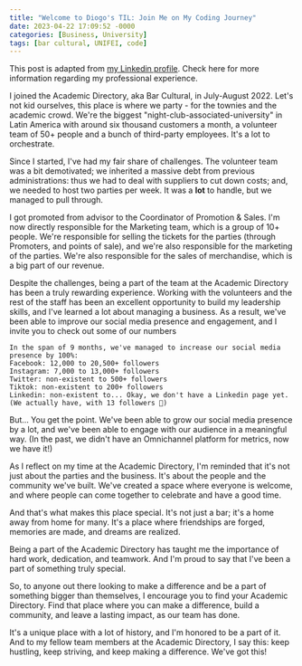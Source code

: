 ```yaml
---
title: "Welcome to Diogo's TIL: Join Me on My Coding Journey"
date: 2023-04-22 17:09:52 -0000
categories: [Business, University]
tags: [bar cultural, UNIFEI, code]
---
```


This post is adapted from [my Linkedin profile](https://linkedin.com/in/diogobasso). Check here for more information regarding my professional experience.

I joined the Academic Directory, aka Bar Cultural, in July-August 2022. Let's not kid ourselves, this place is where we party - for the townies and the academic crowd. We're the biggest "night-club-associated-university" in Latin America with around six thousand customers a month, a volunteer team of 50+ people and a bunch of third-party employees. It's a lot to orchestrate.

Since I started, I've had my fair share of challenges. The volunteer team was a bit demotivated; we inherited a massive debt from previous administrations: thus we had to deal with suppliers to cut down costs; and, we needed to host two parties per week. It was a **lot** to handle, but we managed to pull through.

I got promoted from advisor to the Coordinator of Promotion & Sales. I'm now directly responsible for the Marketing team, which is a group of 10+ people. We're responsible for selling the tickets for the parties (through Promoters, and points of sale), and we're also responsible for the marketing of the parties. We're also responsible for the sales of merchandise, which is a big part of our revenue.

Despite the challenges, being a part of the team at the Academic Directory has been a truly rewarding experience. Working with the volunteers and the rest of the staff has been an excellent opportunity to build my leadership skills, and I've learned a lot about managing a business. As a result, we've been able to improve our social media presence and engagement, and I invite you to check out some of our numbers

```
In the span of 9 months, we've managed to increase our social media presence by 100%:
Facebook: 12,000 to 20,500+ followers
Instagram: 7,000 to 13,000+ followers
Twitter: non-existent to 500+ followers
Tiktok: non-existent to 200+ followers
Linkedin: non-existent to... Okay, we don't have a Linkedin page yet. (We actually have, with 13 followers 🧐)
```

But... You get the point. We've been able to grow our social media presence by a lot, and we've been able to engage with our audience in a meaningful way. (In the past, we didn't have an Omnichannel platform for metrics, now we have it!)

As I reflect on my time at the Academic Directory, I'm reminded that it's not just about the parties and the business. It's about the people and the community we've built. We've created a space where everyone is welcome, and where people can come together to celebrate and have a good time.

And that's what makes this place special. It's not just a bar; it's a home away from home for many. It's a place where friendships are forged, memories are made, and dreams are realized.

Being a part of the Academic Directory has taught me the importance of hard work, dedication, and teamwork. And I'm proud to say that I've been a part of something truly special.

So, to anyone out there looking to make a difference and be a part of something bigger than themselves, I encourage you to find your Academic Directory. Find that place where you can make a difference, build a community, and leave a lasting impact, as our team has done.

It's a unique place with a lot of history, and I'm honored to be a part of it. And to my fellow team members at the Academic Directory, I say this: keep hustling, keep striving, and keep making a difference. We've got this!
